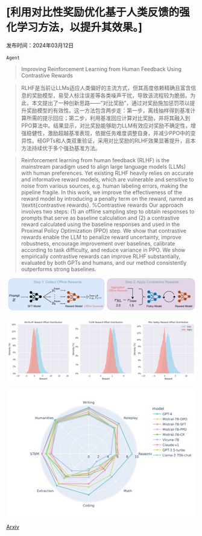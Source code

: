 # [利用对比性奖励优化基于人类反馈的强化学习方法，以提升其效果。]

发布时间：2024年03月12日

`Agent`

> Improving Reinforcement Learning from Human Feedback Using Contrastive Rewards

> RLHF是当前让LLMs适应人类偏好的主流方式，但其高度依赖精确且富含信息的奖励模型，易受人标注误差等各类噪声干扰，导致该流程较为脆弱。为此，本文提出了一种创新思路——“对比奖励”，通过对奖励施加惩罚项以提升奖励模型的有效性。这一方法包含两步走：第一步，离线抽样得到基准计算所需的提示回应；第二步，利用基准回应计算对比奖励，并将其融入到PPO算法中。结果显示，对比奖励能够助力LLM有效应对奖励不确定性，增强稳健性，激励超越基准表现，依据任务难度调整自身，并减少PPO中的变异性。经GPTs和人类双重验证，采用对比奖励的RLHF效果显著提升，且本方法持续优于多个强劲基准方法。

> Reinforcement learning from human feedback (RLHF) is the mainstream paradigm used to align large language models (LLMs) with human preferences. Yet existing RLHF heavily relies on accurate and informative reward models, which are vulnerable and sensitive to noise from various sources, e.g. human labeling errors, making the pipeline fragile. In this work, we improve the effectiveness of the reward model by introducing a penalty term on the reward, named as \textit{contrastive rewards}. %Contrastive rewards Our approach involves two steps: (1) an offline sampling step to obtain responses to prompts that serve as baseline calculation and (2) a contrastive reward calculated using the baseline responses and used in the Proximal Policy Optimization (PPO) step. We show that contrastive rewards enable the LLM to penalize reward uncertainty, improve robustness, encourage improvement over baselines, calibrate according to task difficulty, and reduce variance in PPO. We show empirically contrastive rewards can improve RLHF substantially, evaluated by both GPTs and humans, and our method consistently outperforms strong baselines.

![利用对比性奖励优化基于人类反馈的强化学习方法，以提升其效果。](../../../paper_images/2403.07708/x1.png)

![利用对比性奖励优化基于人类反馈的强化学习方法，以提升其效果。](../../../paper_images/2403.07708/reward_diff_distribution.png)

![利用对比性奖励优化基于人类反馈的强化学习方法，以提升其效果。](../../../paper_images/2403.07708/x2.png)

[Arxiv](https://arxiv.org/abs/2403.07708)